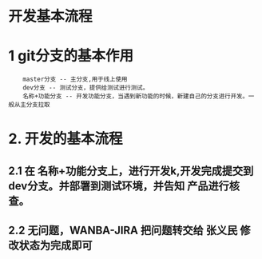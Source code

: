 # 开发基本流程

# 1 git分支的基本作用

```
    master分支 -- 主分支,用于线上使用
    dev分支 -- 测试分支，提供给测试进行测试。
    名称+功能分支 -- 开发功能分支，当遇到新功能的时候，新建自己的分支进行开发。一般从主分支拉取
```
# 2. 开发的基本流程
## 2.1 在 名称+功能分支上，进行开发k,开发完成提交到dev分支。并部署到测试环境，并告知 产品进行核查。
## 2.2 无问题，WANBA-JIRA 把问题转交给 张义民 修改状态为完成即可
